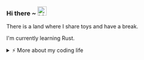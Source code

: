 ### Hi there ~ <img src="https://user-images.githubusercontent.com/1303154/88677602-1635ba80-d120-11ea-84d8-d263ba5fc3c0.gif" width="24px" alt="hi">

There is a land where I share toys and have a break.

I'm currently learning Rust.

<details>
<summary>⚡️ More about my coding life</summary>
<br />

<!--START_SECTION:waka-->
![Code Time](http://img.shields.io/badge/Code%20Time-0%20secs-blue)

![Profile Views](http://img.shields.io/badge/Profile%20Views-0-blue)

**🐱 My GitHub Data** 

> 📦 154.2 kB Used in GitHub's Storage 
 > 
> 🏆 114 Contributions in the Year 2024
 > 
> 🚫 Not Opted to Hire
 > 
> 📜 18 Public Repositories 
 > 
> 🔑 12 Private Repositories 
 > 
**I'm an Early 🐤** 

```text
🌞 Morning                43 commits          █████░░░░░░░░░░░░░░░░░░░░   20.09 % 
🌆 Daytime                96 commits          ███████████░░░░░░░░░░░░░░   44.86 % 
🌃 Evening                45 commits          █████░░░░░░░░░░░░░░░░░░░░   21.03 % 
🌙 Night                  30 commits          ████░░░░░░░░░░░░░░░░░░░░░   14.02 % 
```
📅 **I'm Most Productive on Friday** 

```text
Monday                   17 commits          ██░░░░░░░░░░░░░░░░░░░░░░░   07.94 % 
Tuesday                  48 commits          ██████░░░░░░░░░░░░░░░░░░░   22.43 % 
Wednesday                26 commits          ███░░░░░░░░░░░░░░░░░░░░░░   12.15 % 
Thursday                 28 commits          ███░░░░░░░░░░░░░░░░░░░░░░   13.08 % 
Friday                   51 commits          ██████░░░░░░░░░░░░░░░░░░░   23.83 % 
Saturday                 28 commits          ███░░░░░░░░░░░░░░░░░░░░░░   13.08 % 
Sunday                   16 commits          ██░░░░░░░░░░░░░░░░░░░░░░░   07.48 % 
```


📊 **This Week I Spent My Time On** 

```text
🕑︎ Time Zone: Asia/Shanghai

💬 Programming Languages: 
No Activity Tracked This Week

🔥 Editors: 
No Activity Tracked This Week

🐱‍💻 Projects: 
No Activity Tracked This Week

💻 Operating System: 
No Activity Tracked This Week
```

**I Mostly Code in Python** 

```text
Rust                     3 repos             ████░░░░░░░░░░░░░░░░░░░░░   15.79 % 
Shell                    2 repos             ███░░░░░░░░░░░░░░░░░░░░░░   10.53 % 
C#                       1 repo              █░░░░░░░░░░░░░░░░░░░░░░░░   05.26 % 
JavaScript               1 repo              █░░░░░░░░░░░░░░░░░░░░░░░░   05.26 % 
TypeScript               1 repo              █░░░░░░░░░░░░░░░░░░░░░░░░   05.26 % 
```




 Last Updated on 15/12/2024 18:50:04 UTC
<!--END_SECTION:waka-->

![Top Langs](https://github-readme-stats.vercel.app/api/top-langs/?username=gitduk&layout=compact&hide=css,html)

![gitduk's github stats](https://github-readme-stats.vercel.app/api?username=gitduk&count_private=true&show_icons=true&theme=onedark)
</details>
